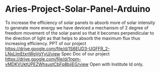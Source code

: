 # Aries-Project-Solar-Panel-Arduino
To increase the efficiency of solar panels to absorb more of solar intensity to generate more energy we have deviced a mechanism of 2 degree of freedom movement of the solar panel so that it becomes perpendicular to the direction of light as that helps to absorb the maximum flux thus increasing efficiency.
PPT of our project  https://drive.google.com/file/d/1S6EUD3-UGFFR_2-LNxLlmEtxnWgVgYyU/view
Spec Doc of our project  https://drive.google.com/file/d/1npm-yMDKVUktUPEZWhsustCbFp8bjiEG/view
Open with Institute Id only.
